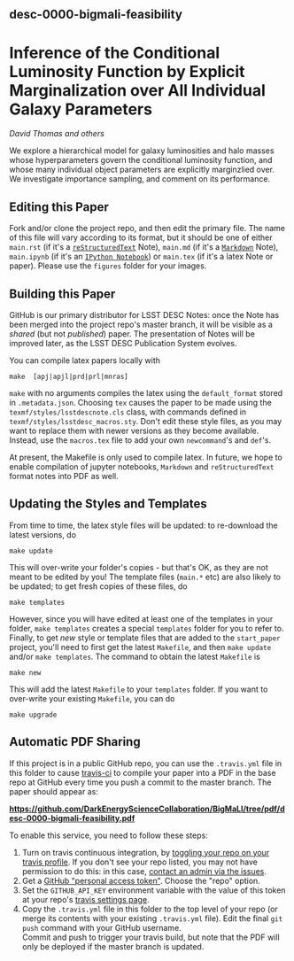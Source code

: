 
## desc-0000-bigmali-feasibility
# Inference of the Conditional Luminosity Function by Explicit Marginalization over All Individual Galaxy Parameters

*David Thomas and others*

We explore a hierarchical model for galaxy luminosities and halo masses whose hyperparameters govern the conditional luminosity function, and whose many individual object parameters are explicitly marginzlied over. We investigate importance sampling, and comment on its performance.


## Editing this Paper

Fork and/or clone the project repo, and then
edit the primary file. The name of this file will vary according to its format, but it should be one of either `main.rst` (if it's a [`reStructuredText`](http://docutils.sourceforge.net/rst.html) Note), `main.md` (if it's a [`Markdown`](https://github.com/adam-p/Markdown-here/wiki/Markdown-Cheatsheet) Note), `main.ipynb` (if it's an [`IPython Notebook`](https://ipython.org/notebook.html)) or `main.tex` (if it's a latex Note or paper).
Please use the `figures` folder for your images.

## Building this Paper

GitHub is our primary distributor for LSST DESC Notes:
once the Note has been merged into the project repo's master branch, it will be visible as a *shared* (but not *published*) paper. The presentation of Notes will be improved later, as the LSST DESC Publication System evolves.

You can compile latex papers locally with
```
make  [apj|apjl|prd|prl|mnras]
```
`make` with no arguments compiles the latex using the `default_format` stored in `.metadata.json`. Choosing `tex` causes the paper to be made using the `texmf/styles/lsstdescnote.cls` class, with commands defined in `texmf/styles/lsstdesc_macros.sty`. Don't edit these style files, as you may want to replace them with newer versions as they become available. Instead, use the `macros.tex` file to add your own `newcommand`'s and `def`'s.

At present, the Makefile is only used to compile latex. In future, we hope to enable compilation of jupyter notebooks, `Markdown` and `reStructuredText` format notes into PDF as well.

## Updating the Styles and Templates

From time to time, the latex style files will be updated: to re-download the latest versions, do
```
make update
```
This will over-write your folder's copies - but that's OK, as they are not meant to be edited by you!
The template files (`main.*` etc) are also likely to be updated; to get fresh copies of these files, do
```
make templates
```
However, since you will have edited at least one of the templates in your folder, `make templates` creates a special `templates` folder for you to refer to. Finally, to get *new* style or template files that are added to the `start_paper` project, you'll need to first get the latest `Makefile`, and then `make update` and/or `make templates`. The command to obtain the latest `Makefile` is
```
make new
```
This will add the latest `Makefile` to your `templates` folder. If you want to over-write your existing `Makefile`, you can do
```
make upgrade
```

## Automatic PDF Sharing

If this project is in a public GitHub repo, you can use the `.travis.yml` file in this folder to cause [travis-ci](http://travis-ci.org) to compile your paper into a PDF in the base repo at GitHub every time you push a commit to the master branch. The paper should appear as:

**https://github.com/DarkEnergyScienceCollaboration/BigMaLI/tree/pdf/desc-0000-bigmali-feasibility.pdf**

To enable this service, you need to follow these steps:

1. Turn on travis continuous integration, by [toggling your repo on your travis profile](https://travis-ci.org/profile). If you don't see your repo listed, you may not have permission to do this: in this case, [contact an admin via the issues](https://github.com/DarkEnergyScienceCollaboration/BigMaLI/issues/new?body=@DarkEnergyScienceCollaboration/admin).
2. Get a [GitHub "personal access token"](https://github.com/settings/tokens). Choose the "repo" option.
3. Set the `GITHUB_API_KEY` environment variable with the value of this token at your repo's [travis settings page](https://travis-ci.org/DarkEnergyScienceCollaboration/BigMaLI/settings).
4. Copy the `.travis.yml` file in this folder to the top level of your repo (or merge its contents with your existing `.travis.yml` file).
Edit the final `git push` command with your GitHub username.  
Commit and push to trigger your travis build, but note that the PDF will only be deployed if the master branch is updated.
